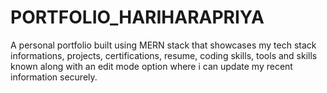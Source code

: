 # PORTFOLIO_HARIHARAPRIYA
A personal portfolio built using MERN stack that showcases my tech stack informations, projects, certifications, resume, coding skills, tools and skills known along with an edit mode option where i can update my recent information securely.
